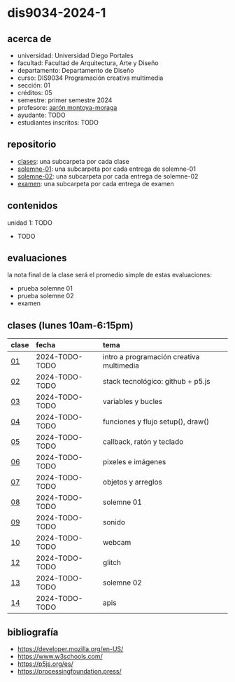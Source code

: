# dis9034-2024-1

## acerca de

- universidad: Universidad Diego Portales
- facultad: Facultad de Arquitectura, Arte y Diseño
- departamento: Departamento de Diseño
- curso: DIS9034 Programación creativa multimedia
- sección: 01
- créditos: 05
- semestre: primer semestre 2024
- profesore: [aarón montoya-moraga](https://github.com/montoyamoraga/)
- ayudante: TODO
- estudiantes inscritos: TODO

## repositorio

- [clases](./clases/): una subcarpeta por cada clase
- [solemne-01](./solemne-01/): una subcarpeta por cada entrega de solemne-01
- [solemne-02](./solemne-02/): una subcarpeta por cada entrega de solemne-02
- [examen](./examen/): una subcarpeta por cada entrega de examen

## contenidos

unidad 1: TODO

- TODO

## evaluaciones

la nota final de la clase será el promedio simple de estas evaluaciones:

- prueba solemne 01
- prueba solemne 02
- examen

## clases (lunes 10am-6:15pm)

| clase                  | fecha          | tema                                     |
| :--------------------- | :------------- | :--------------------------------------- |
| [01](clases/clase-01/) | 2024-TODO-TODO | intro a programación creativa multimedia |
| [02](clases/clase-02/) | 2024-TODO-TODO | stack tecnológico: github + p5.js        |
| [03](clases/clase-03/) | 2024-TODO-TODO | variables y bucles                       |
| [04](clases/clase-04/) | 2024-TODO-TODO | funciones y flujo setup(), draw()        |
| [05](clases/clase-05/) | 2024-TODO-TODO | callback, ratón y teclado                |
| [06](clases/clase-06/) | 2024-TODO-TODO | pixeles e imágenes                       |
| [07](clases/clase-07/) | 2024-TODO-TODO | objetos y arreglos                       |
| [08](clases/clase-08/) | 2024-TODO-TODO | solemne 01                               |
| [09](clases/clase-09/) | 2024-TODO-TODO | sonido                                   |
| [10](clases/clase-10/) | 2024-TODO-TODO | webcam                                   |
| [12](clases/clase-12/) | 2024-TODO-TODO | glitch                                   |
| [13](clases/clase-13/) | 2024-TODO-TODO | solemne 02                               |
| [14](clases/clase-14/) | 2024-TODO-TODO | apis                                     |

## bibliografía

- https://developer.mozilla.org/en-US/
- https://www.w3schools.com/
- https://p5js.org/es/
- https://processingfoundation.press/
